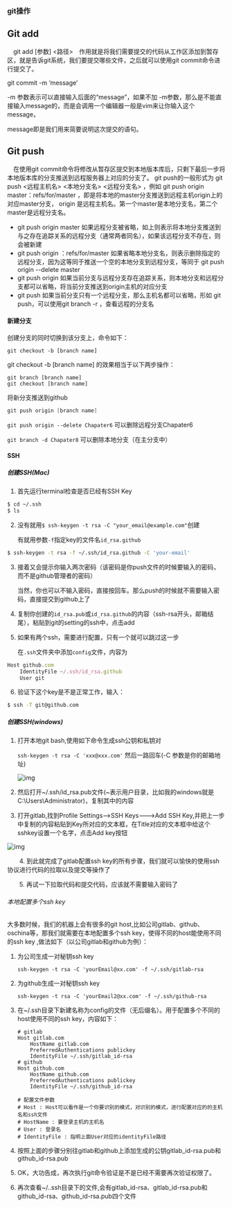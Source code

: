 ### git操作



## Git add

 git add [参数] <路径>　作用就是将我们需要提交的代码从工作区添加到暂存区，就是告诉git系统，我们要提交哪些文件，之后就可以使用git commit命令进行提交了。



git commit -m ‘message’

-m 参数表示可以直接输入后面的“message”，如果不加 -m参数，那么是不能直接输入message的，而是会调用一个编辑器一般是vim来让你输入这个message，

message即是我们用来简要说明这次提交的语句。



## Git push

 在使用git commit命令将修改从暂存区提交到本地版本库后，只剩下最后一步将本地版本库的分支推送到远程服务器上对应的分支了。
 git push的一般形式为 git push <远程主机名> <本地分支名> <远程分支名> ，例如 git push origin master：refs/for/master ，即是将本地的master分支推送到远程主机origin上的对应master分支， origin 是远程主机名。第一个master是本地分支名，第二个master是远程分支名。

- git push origin master
   如果远程分支被省略，如上则表示将本地分支推送到与之存在追踪关系的远程分支（通常两者同名），如果该远程分支不存在，则会被新建
- git push origin ：refs/for/master
   如果省略本地分支名，则表示删除指定的远程分支，因为这等同于推送一个空的本地分支到远程分支，等同于 git push origin --delete master
- git push origin
   如果当前分支与远程分支存在追踪关系，则本地分支和远程分支都可以省略，将当前分支推送到origin主机的对应分支
- git push
   如果当前分支只有一个远程分支，那么主机名都可以省略，形如 git push，可以使用git branch -r ，查看远程的分支名



#### 新建分支


创建分支的同时切换到该分支上，命令如下：

```
git checkout -b [branch name]
```

git checkout -b [branch name] 的效果相当于以下两步操作：

```
git branch [branch name]
git checkout [branch name]
```
将新分支推送到github
```powershell
git push origin [branch name]
```

``git push origin --delete Chapater6``  可以删除远程分支Chapater6

``git branch -d Chapater8`` 可以删除本地分支（在主分支中）



#### SSH

##### 创建SSH(Mac)

1. 首先运行terminal检查是否已经有SSH Key

```bash
$ cd ~/.ssh
$ ls
```

2. 没有就用```$ ssh-keygen -t rsa -C "your_email@example.com"```创建

   有就用参数`-f`指定key的文件名`id_rsa.github`

```bash
$ ssh-keygen -t rsa -f ~/.ssh/id_rsa.github -C 'your-email'
```

3. 接着又会提示你输入两次密码（该密码是你push文件的时候要输入的密码，而不是github管理者的密码）

   当然，你也可以不输入密码，直接按回车。那么push的时候就不需要输入密码，直接提交到github上了

4. 复制你创建的``id_rsa.pub``或``id_rsa.github``的内容（ssh-rsa开头，邮箱结尾），粘贴到git的setting的ssh中，点击add

5. 如果有两个ssh，需要进行配置，只有一个就可以跳过这一步

   在``.ssh``文件夹中添加``config``文件，内容为

```jsx
Host github.com
    IdentityFile ~/.ssh/id_rsa.github
    User git
```

6. 验证下这个key是不是正常工作，输入：

```bash
$ ssh -T git@github.com
```



##### 创建SSH(windows)

1. 打开本地git bash,使用如下命令生成ssh公钥和私钥对

   `ssh-keygen -t rsa -C 'xxx@xxx.com'` 然后一路回车(-C 参数是你的邮箱地址)

   ![img](https://images2017.cnblogs.com/blog/894443/201712/894443-20171229211426335-267167906.png)

2. 然后打开~/.ssh/id_rsa.pub文件(~表示用户目录，比如我的windows就是C:\Users\Administrator)，复制其中的内容

3. 打开gitlab,找到Profile Settings-->SSH Keys--->Add SSH Key,并把上一步中复制的内容粘贴到Key所对应的文本框，在Title对应的文本框中给这个sshkey设置一个名字，点击Add key按钮

![img](https://images2017.cnblogs.com/blog/894443/201712/894443-20171229211459257-1162181012.png)

　　4. 到此就完成了gitlab配置ssh key的所有步骤，我们就可以愉快的使用ssh协议进行代码的拉取以及提交等操作了

　　5. 再试一下拉取代码和提交代码，应该就不需要输入密码了

###### 本地配置多个ssh key

大多数时候，我们的机器上会有很多的git host,比如公司gitlab、github、oschina等，那我们就需要在本地配置多个ssh key，使得不同的host能使用不同的ssh key ,做法如下（以公司gitlab和github为例）：

1. 为公司生成一对秘钥ssh key

   ```
   ssh-keygen -t rsa -C 'yourEmail@xx.com' -f ~/.ssh/gitlab-rsa
   ```

2. 为github生成一对秘钥ssh key

   ```
   ssh-keygen -t rsa -C 'yourEmail2@xx.com' -f ~/.ssh/github-rsa
   ```

3. 在~/.ssh目录下新建名称为config的文件（无后缀名）。用于配置多个不同的host使用不同的ssh key，内容如下：

   ```
   # gitlab
   Host gitlab.com
       HostName gitlab.com
       PreferredAuthentications publickey
       IdentityFile ~/.ssh/gitlab_id-rsa
   # github
   Host github.com
       HostName github.com
       PreferredAuthentications publickey
       IdentityFile ~/.ssh/github_id-rsa
     
   # 配置文件参数
   # Host : Host可以看作是一个你要识别的模式，对识别的模式，进行配置对应的的主机名和ssh文件
   # HostName : 要登录主机的主机名
   # User : 登录名
   # IdentityFile : 指明上面User对应的identityFile路径
   ```

4. 按照上面的步骤分别往gitlab和github上添加生成的公钥gitlab_id-rsa.pub和github_id-rsa.pub

5. OK，大功告成，再次执行git命令验证是不是已经不需要再次验证权限了。

6. 再次查看~/..ssh目录下的文件,会有gitlab_id-rsa、gitlab_id-rsa.pub和github_id-rsa、github_id-rsa.pub四个文件
